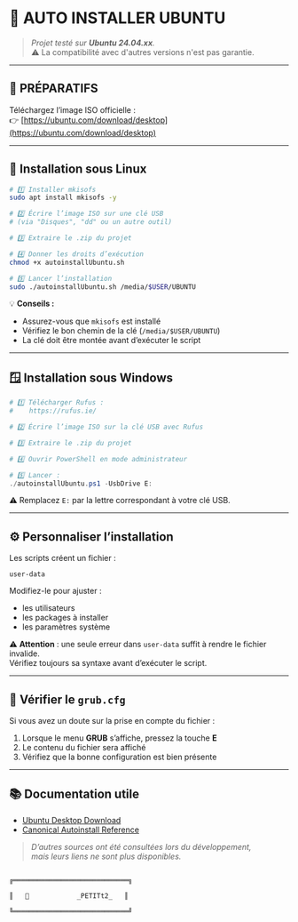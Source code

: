 # 🚀 AUTO INSTALLER UBUNTU

> _Projet testé sur **Ubuntu 24.04.xx**._  
> ⚠️ La compatibilité avec d'autres versions n'est pas garantie.

---

## 🧰 PRÉPARATIFS

Téléchargez l’image ISO officielle :  
👉 [https://ubuntu.com/download/desktop](https://ubuntu.com/download/desktop)

---

## 🐧 Installation sous Linux


```bash
# 1️⃣ Installer mkisofs
sudo apt install mkisofs -y

# 2️⃣ Écrire l’image ISO sur une clé USB
# (via "Disques", "dd" ou un autre outil)

# 3️⃣ Extraire le .zip du projet

# 4️⃣ Donner les droits d’exécution
chmod +x autoinstallUbuntu.sh

# 5️⃣ Lancer l’installation
sudo ./autoinstallUbuntu.sh /media/$USER/UBUNTU
```

💡 **Conseils :**
- Assurez-vous que `mkisofs` est installé  
- Vérifiez le bon chemin de la clé (`/media/$USER/UBUNTU`)  
- La clé doit être montée avant d’exécuter le script

---

## 🪟 Installation sous Windows



```powershell
# 1️⃣ Télécharger Rufus :
#    https://rufus.ie/

# 2️⃣ Écrire l’image ISO sur la clé USB avec Rufus

# 3️⃣ Extraire le .zip du projet

# 4️⃣ Ouvrir PowerShell en mode administrateur

# 5️⃣ Lancer :
./autoinstallUbuntu.ps1 -UsbDrive E:
```

⚠️ Remplacez `E:` par la lettre correspondant à votre clé USB.

---

## ⚙️ Personnaliser l’installation

Les scripts créent un fichier :
```
user-data
```

Modifiez-le pour ajuster :
- les utilisateurs  
- les packages à installer  
- les paramètres système  

⚠️ **Attention** : une seule erreur dans `user-data` suffit à rendre le fichier invalide.  
Vérifiez toujours sa syntaxe avant d’exécuter le script.

---

## 🧭 Vérifier le `grub.cfg`

Si vous avez un doute sur la prise en compte du fichier :

1. Lorsque le menu **GRUB** s’affiche, pressez la touche **E**
2. Le contenu du fichier sera affiché
3. Vérifiez que la bonne configuration est bien présente

---

## 📚 Documentation utile

- [Ubuntu Desktop Download](https://ubuntu.com/download/desktop)  
- [Canonical Autoinstall Reference](https://canonical-subiquity.readthedocs-hosted.com/en/latest/reference/autoinstall-reference.html)

> _D’autres sources ont été consultées lors du développement,  
> mais leurs liens ne sont plus disponibles._

```
                                                                                                    ╔═════════════════════════════╗
                                                                                                    ║   🧡            _PETITt2_   ║
                                                                                                    ╚═════════════════════════════╝
```
